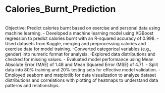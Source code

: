 # Calories_Burnt_Prediction
<br>
Objective: Predict calories burnt based on exercise and personal data using machine learning.
- Developed a machine learning model using XGBoost regression to predict calories burnt with an R-squared accuracy of 0.998.
- Used datasets from Kaggle, merging and preprocessing calories and exercise data for model training.
-Converted categorical variables (e.g., gender) into numeric format for analysis.
-Explored data distributions and checked for missing values.
- Evaluated model performance using Mean Absolute Error (MAE) of 1.48 and Mean Squared Error (MSE) of 4.71.
- Split data into 80% training and 20% testing sets for effective model validation.
- Employed seaborn and matplotlib for data visualization to analyze dataset distributions and correlations with plotting of heatmaps to understand data patterns and relationships.
